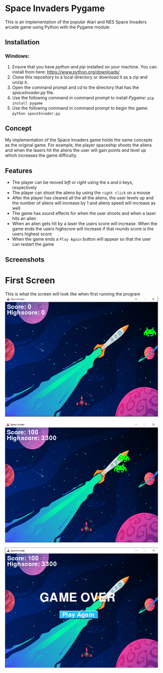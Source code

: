 # Space Invaders Pygame
This is an implementation of the popular Atari and NES Space Invaders arcade game using Python with the Pygame module.

## Installation

### Windows:
1. Ensure that you have _python_ and _pip_ installed on your machine. You can install from here: https://www.python.org/downloads/
2. Clone this repository to a local directory or download it as a zip and unzip it.
3. Open the command prompt and _cd_ to the directory that has the _spaceInvader.py_ file.
4. Use the following command in command prompt to install _Pygame_: `pip install pygame`
5. Use the following command in command prompt to begin the game: `python spaceInvader.py`

## Concept
My implementation of the Space Invaders game holds the same concepts as the original game. For example, the player spaceship shoots the aliens
and when the lasers hit the aliens the user will gain points and level up which increases the game difficulty.

## Features 
* The player can be moved _left_ or _right_ using the `A` and `D` keys, respectively
* The player can shoot the aliens by using the `right click` on a mouse
* After the player has cleared all the all the aliens, the user levels up and the number of aliens will increase by 1 and aliens speed will increase as well
* The game has sound effects for when the user shoots and when a laser hits an alien
* When an alien gets hit by a laser the users score will increase. When the game ends the users highscore will increase if that rounds score is the users highest score
* When the game ends a `Play Again` button will appear so that the user can restart the game

## Screenshots

# First Screen
This is what the screen will look like when first running the program
![start showcase](screenshots/spaceinvaders.png)

![midgame showcase](screenshots/pic2.png)

![gameover showcase](screenshots/gameover.png)
